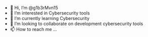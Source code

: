 - 👋 Hi, I’m @g1b3rMvn15
- 👀 I’m interested in Cybersecurity tools
- 🌱 I’m currently learning Cybersecurity
- 💞️ I’m looking to collaborate on development cybersecurity tools
- 📫 How to reach me ...

<!---
g1b3rMvn15/g1b3rMvn15 is a ✨ special ✨ repository because its `README.md` (this file) appears on your GitHub profile.
You can click the Preview link to take a look at your changes.
--->
